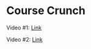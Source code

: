 # Course Crunch

Video #1: [Link](https://drive.google.com/file/d/19BmjKH-I6erU1AtgF9vgApvXojB5rBf2/view?usp=sharing)

Video #2: [Link](https://drive.google.com/file/d/1g0rgWdTAFsB9enuMIUh8aW0eP-N6oRFZ/view?usp=drivesdk)
